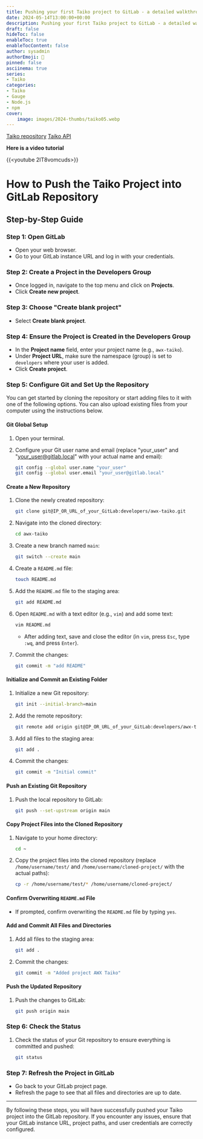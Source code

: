 ```yaml
---
title: Pushing your first Taiko project to GitLab - a detailed walkthrough
date: 2024-05-14T13:00:00+00:00
description: Pushing your first Taiko project to GitLab - a detailed walkthrough
draft: false
hideToc: false
enableToc: true
enableTocContent: false
author: sysadmin
authorEmoji: 🐧
pinned: false
asciinema: true
series:
- Taiko
categories:
- Taiko
- Gauge
- Node.js
- npm
cover:
    image: images/2024-thumbs/taiko05.webp
---
```


[Taiko repository](https://github.com/getgauge/taiko)
[Taiko API](https://docs.taiko.dev/)

**Here is a video tutorial**

{{<youtube 2IT8vomcuds>}}

# How to Push the Taiko Project into GitLab Repository

## Step-by-Step Guide

### Step 1: Open GitLab

- Open your web browser.
- Go to your GitLab instance URL and log in with your credentials.

### Step 2: Create a Project in the Developers Group

- Once logged in, navigate to the top menu and click on **Projects**.
- Click **Create new project**.

### Step 3: Choose "Create blank project"

- Select **Create blank project**.

### Step 4: Ensure the Project is Created in the Developers Group

- In the **Project name** field, enter your project name (e.g., `awx-taiko`).
- Under **Project URL**, make sure the namespace (group) is set to `developers` where your user is added.
- Click **Create project**.

### Step 5: Configure Git and Set Up the Repository

You can get started by cloning the repository or start adding files to it with one of the following options. You can also upload existing files from your computer using the instructions below.

#### Git Global Setup

1. Open your terminal.
2. Configure your Git user name and email (replace "your_user" and "your_user@gitlab.local" with your actual name and email):

    ```bash
    git config --global user.name "your_user"
    git config --global user.email "your_user@gitlab.local"
    ```

#### Create a New Repository

1. Clone the newly created repository:

    ```bash
    git clone git@IP_OR_URL_of_your_GitLab:developers/awx-taiko.git
    ```
2. Navigate into the cloned directory:

    ```bash
    cd awx-taiko
    ```
3. Create a new branch named `main`:

    ```bash
    git switch --create main
    ```
4. Create a `README.md` file:

    ```bash
    touch README.md
    ```
5. Add the `README.md` file to the staging area:

    ```bash
    git add README.md
    ```
6. Open `README.md` with a text editor (e.g., `vim`) and add some text:

    ```bash
    vim README.md
    ```
    - After adding text, save and close the editor (in `vim`, press `Esc`, type `:wq`, and press `Enter`).

7. Commit the changes:

    ```bash
    git commit -m "add README"
    ```

#### Initialize and Commit an Existing Folder

1. Initialize a new Git repository:

    ```bash
    git init --initial-branch=main
    ```
2. Add the remote repository:

    ```bash
    git remote add origin git@IP_OR_URL_of_your_GitLab:developers/awx-taiko.git
    ```
3. Add all files to the staging area:

    ```bash
    git add .
    ```
4. Commit the changes:

    ```bash
    git commit -m "Initial commit"
    ```

#### Push an Existing Git Repository

1. Push the local repository to GitLab:

    ```bash
    git push --set-upstream origin main
    ```

#### Copy Project Files into the Cloned Repository

1. Navigate to your home directory:

    ```bash
    cd ~
    ```
2. Copy the project files into the cloned repository (replace `/home/username/test/` and `/home/username/cloned-project/` with the actual paths):

    ```bash
    cp -r /home/username/test/* /home/username/cloned-project/
    ```

#### Confirm Overwriting `README.md` File

- If prompted, confirm overwriting the `README.md` file by typing `yes`.

#### Add and Commit All Files and Directories

1. Add all files to the staging area:

    ```bash
    git add .
    ```
2. Commit the changes:

    ```bash
    git commit -m "Added project AWX Taiko"
    ```

#### Push the Updated Repository

1. Push the changes to GitLab:

    ```bash
    git push origin main
    ```

### Step 6: Check the Status

1. Check the status of your Git repository to ensure everything is committed and pushed:

    ```bash
    git status
    ```

### Step 7: Refresh the Project in GitLab
- Go back to your GitLab project page.
- Refresh the page to see that all files and directories are up to date.

---

By following these steps, you will have successfully pushed your Taiko project into the GitLab repository. If you encounter any issues, ensure that your GitLab instance URL, project paths, and user credentials are correctly configured.